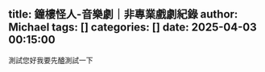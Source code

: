 title: 鐘樓怪人-音樂劇｜非專業戲劇紀錄
author: Michael
tags: []
categories: []
date: 2025-04-03 00:15:00
---
測試您好我要先醠測試一下
